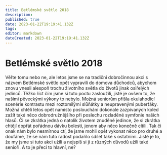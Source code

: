 ```yaml
---
title: Betlémské světlo 2018
description: 
published: true
date: 2023-01-22T19:19:41.132Z
tags: 
editor: markdown
dateCreated: 2023-01-22T19:19:41.132Z
---
```


# Betlémské světlo 2018
Věřte tomu nebo ne, ale letos jsme se na tradiční dobročinnou akci s názvem Betlémské světlo opět vypravili do domova důchodců, abychom znovu vnesli alespoň trochu životního světla do životů jinak osiřelých jedinců. Těžko říct čím jsme si tuto poctu zasloužili, jisté je ovšem to, že našimi pěveckými výkony to nebylo. Možná seniorům přišla okulahodící scenérie kontrastu mezi roztomilými slůňátky a neupravenými puberťáky. Možná chtěli letos opět namísto poslouchání dokonale zazpívaných koled zažít také něco dobrodružnějšího při poslechu rozladěné symfonie našich hlasů. Či se zkrátka jedná o natolik životem znuděné jedince, že si zkrátka chtějí dopřát pořádnou dávku bolesti, jenom aby něco konečně cítili. Tak či onak nám bylo nesmírnou ctí, že jsme mohli opět vykonat něco pro druhé a doufáme, že se nám tuto radost podařilo sdílet také s ostatními. Jisté je to, že my jsme si tuto akci užili a nejspíš si ji z různých důvodů užili také senioři. A to je přeci to hlavní, ne?